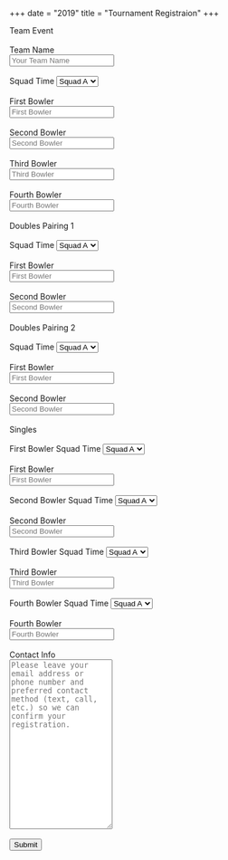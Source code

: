+++
date = "2019"
title = "Tournament Registraion"
+++

<form method="post" name="Tournament Registration" data-netlify-recaptcha="true" data-netlify="true" netlify>
    Team Event
    <br>
    <br>
    <label for="tname">Team Name</label>
    <br>
    <input type="text" id="tname" name="teamname" placeholder="Your Team Name">
    <br>
    <br>
    Squad Time     
    <select name="Squad">
        <option value="SquadA">Squad A</option>
        <option value="SquadB">Squad B</option>
        <option value="SquadC">Squad C</option>
        <option value="SquadD">Squad D</option>
    </select>
    <br>
    <br>
    <label for="bowler1">First Bowler</label>
    <br>
    <input type="text" id="bowler1" name="firstbowler" placeholder="First Bowler">
    <br>
    <br>
    <label for="bowler2">Second Bowler</label>
    <br>
    <input type="text" id="bowler2" name="secondbowler" placeholder="Second Bowler">
    <br>
    <br>
    <label for="bowler3">Third Bowler</label>
    <br>
    <input type="text" id="bowler3" name="thirdbowler" placeholder="Third Bowler">
    <br>
    <br>
    <label for="bowler4">Fourth Bowler</label>
    <br>
    <input type="text" id="bowler4" name="fourthbowler" placeholder="Fourth Bowler">
    <br>
    <br>
    Doubles Pairing 1
    <br>
    <br>
    Squad Time
    <select name="Squad">
        <option value="SquadA">Squad A</option>
        <option value="SquadB">Squad B</option>
        <option value="SquadC">Squad C</option>
        <option value="SquadD">Squad D</option>
    </select>
    <br>
    <br>
    <label for="doubles1">First Bowler</label>
    <br>
    <input type="text" id="doubles1" name="doublesfirstbowler" placeholder="First Bowler">
    <br>
    <br>
    <label for="doubles2">Second Bowler</label>
    <br>
    <input type="text" id="doubles2" name="doublessecondbowler" placeholder="Second Bowler">
    <br>
    <br>
    Doubles Pairing 2
    <br>
    <br>
    Squad Time
    <select name="Squad">
        <option value="SquadA">Squad A</option>
        <option value="SquadB">Squad B</option>
        <option value="SquadC">Squad C</option>
        <option value="SquadD">Squad D</option>
    </select>
    <br>
    <br>
    <label for="doubles3">First Bowler</label>
    <br>
    <input type="text" id="doubles3" name="doublesthirdbowler" placeholder="First Bowler">
    <br>
    <br>
    <label for="doubles4">Second Bowler</label>
    <br>
    <input type="text" id="doubles4" name="doublesfourthbowler" placeholder="Second Bowler">
    <br>
    <br>
    Singles
    <br>
    <br>
    First Bowler Squad Time
    <select name="Squad">
        <option value="SquadA">Squad A</option>
        <option value="SquadB">Squad B</option>
        <option value="SquadC">Squad C</option>
        <option value="SquadD">Squad D</option>
    </select>
    <br>
    <br>
    <label for="singles1">First Bowler</label>
    <br>
    <input type="text" id="singles1" name="singlesfirstbowler" placeholder="First Bowler">
    <br>
    <br>
   Second Bowler Squad Time
    <select name="Squad">
        <option value="SquadA">Squad A</option>
        <option value="SquadB">Squad B</option>
        <option value="SquadC">Squad C</option>
        <option value="SquadD">Squad D</option>
    </select>
    <br>
    <br>
    <label for="singles2">Second Bowler</label>
    <br>
    <input type="text" id="singles2" name="singlessecondbowler" placeholder="Second Bowler">
    <br>
    <br>
   Third Bowler Squad Time
    <select name="Squad">
        <option value="SquadA">Squad A</option>
        <option value="SquadB">Squad B</option>
        <option value="SquadC">Squad C</option>
        <option value="SquadD">Squad D</option>
    </select>
    <br>
    <br>
    <label for="singles3">Third Bowler</label>
    <br>
    <input type="text" id="singles3" name="singlesthirdbowler" placeholder="Third Bowler">
    <br>
    <br>
    Fourth Bowler Squad Time
    <select name="Squad">
        <option value="SquadA">Squad A</option>
        <option value="SquadB">Squad B</option>
        <option value="SquadC">Squad C</option>
        <option value="SquadD">Squad D</option>
    </select>
    <br>
    <br>
    <label for="singles4">Fourth Bowler</label>
    <br>
    <input type="text" id="singles4" name="singlesfourthbowler" placeholder="Fourth Bowler">
    <br>
    <br>
    <label for="contact">Contact Info</label>
    <br>
    <textarea id="contact" name="contact" placeholder="Please leave your email address or phone number and preferred contact method (text, call, etc.) so we can confirm your registration." style="height: 300px" style="width:500px"></textarea>
    <br>
    <br>
    <input type="submit" value="Submit" style="">
</form>
